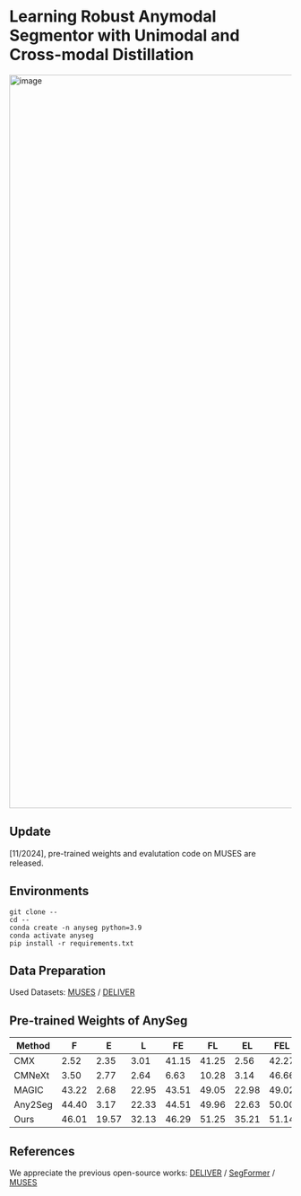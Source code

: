 # Learning Robust Anymodal Segmentor with Unimodal and Cross-modal Distillation
<img width="1307" alt="image" src="https://github.com/user-attachments/assets/64723e80-d252-4236-bc9c-5c9cca9b0899">

## Update
[11/2024], pre-trained weights and evalutation code on MUSES are released.

## Environments
```
git clone --
cd --
conda create -n anyseg python=3.9
conda activate anyseg
pip install -r requirements.txt
```
## Data Preparation
Used Datasets: 
[MUSES](https://muses.vision.ee.ethz.ch/) / [DELIVER](https://github.com/jamycheung/DELIVER)

## Pre-trained Weights of AnySeg

| Method  | F      | E      | L      | FE     | FL     | EL     | FEL    | Mean   | Weights                                                                                      |
|---------|--------|--------|--------|--------|--------|--------|--------|--------|---------------------------------------------------------------------------------------------|
| CMX     | 2.52   | 2.35   | 3.01   | 41.15  | 41.25  | 2.56   | 42.27  | 19.30  | -                                                                                           |
| CMNeXt  | 3.50   | 2.77   | 2.64   | 6.63   | 10.28  | 3.14   | 46.66  | 10.80  | -                                                                                           |
| MAGIC   | 43.22  | 2.68   | 22.95  | 43.51  | 49.05  | 22.98  | 49.02  | 33.34  | -                                                                                           |
| Any2Seg | 44.40  | 3.17   | 22.33  | 44.51  | 49.96  | 22.63  | 50.00  | 33.86  | -                                                                                           |
| Ours    | 46.01  | 19.57  | 32.13  | 46.29  | 51.25  | 35.21  | 51.14  | 40.23  | [model](https://drive.google.com/file/d/17pmkR_xdCKdn0LPwaf27S7URjjI1HeMS/view?usp=sharing) |

## References
We appreciate the previous open-source works: [DELIVER](https://github.com/jamycheung/DELIVER) / [SegFormer](https://github.com/NVlabs/SegFormer) / [MUSES](https://muses.vision.ee.ethz.ch/)
